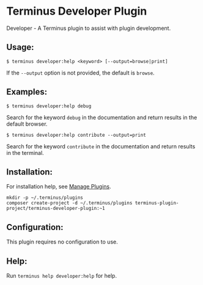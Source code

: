 # Terminus Developer Plugin

Developer - A Terminus plugin to assist with plugin development.

## Usage:
```
$ terminus developer:help <keyword> [--output=browse|print]
```
If the `--output` option is not provided, the default is `browse`.

## Examples:
```
$ terminus developer:help debug
```
Search for the keyword `debug` in the documentation and return results in the default browser.
```
$ terminus developer:help contribute --output=print
```
Search for the keyword `contribute` in the documentation and return results in the terminal.

## Installation:

For installation help, see [Manage Plugins](https://pantheon.io/docs/terminus/plugins/).

```
mkdir -p ~/.terminus/plugins
composer create-project -d ~/.terminus/plugins terminus-plugin-project/terminus-developer-plugin:~1
```

## Configuration:

This plugin requires no configuration to use.

## Help:
Run `terminus help developer:help` for help.
